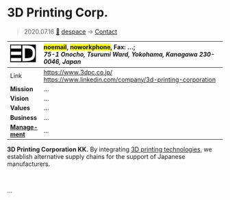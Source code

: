 # 3D Printing Corp.
> 2020.07.16 [🚀](../index/index.md) [despace](index.md) → [Contact](contact.md)

|[![](f/contact/3d_printing_corp_logo1_thumb.png)](f/contact/3d_printing_corp_logo1.png)|<mark>noemail</mark>, <mark>noworkphone</mark>, Fax: …;<br> *75-1 Onocho, Tsurumi Ward, Yokohama, Kanagawa 230-0046, Japan*|
|:--|:--|
|Link|<https://www.3dpc.co.jp/><br> <https://www.linkedin.com/company/3d-printing-corporation>|
|**Mission**|…|
|**Vision**|…|
|**Values**|…|
|**Business**|…|
|**[Manage-<br>ment](mgmt.md)**|…|

**3D Printing Corporation KK.** By integrating [3D printing technologies](sgm.md), we establish alternative supply chains for the support of Japanese manufacturers.

<p style="page-break-after:always"> </p>

…

